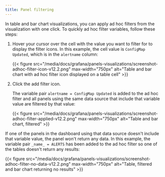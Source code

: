 ```yaml
---
title: Panel filtering
---
```


<!-- use heading: Panel filtering with ad hoc filters -->

<!-- vale Grafana.WordList = NO -->
<!-- vale Grafana.Spelling = NO -->

In table and bar chart visualizations, you can apply ad hoc filters from the visualization with one click.
To quickly ad hoc filter variables, follow these steps:

1. Hover your cursor over the cell with the value you want to filter for to display the filter icons. In this example, the cell value is `ConfigMap Updated`, which is in the `alertname` column:

   {{< figure src="/media/docs/grafana/panels-visualizations/screenshot-adhoc-filter-icon-v12.2.png" max-width="750px" alt="Table and bar chart with ad hoc filter icon displayed on a table cell" >}}

1. Click the add filter icon.

   The variable pair `alertname = ConfigMap Updated` is added to the ad hoc filter and all panels using the same data source that include that variable value are filtered by that value:

   {{< figure src="/media/docs/grafana/panels-visualizations/screenshot-adhoc-filter-applied-v12.2.png" max-width="750px" alt="Table and bar chart, filtered" >}}

If one of the panels in the dashboard using that data source doesn't include that variable value, the panel won't return any data. In this example, the variable pair `_name_ = ALERTS` has been added to the ad hoc filter so one of the tables doesn't return any results:

{{< figure src="/media/docs/grafana/panels-visualizations/screenshot-adhoc-filter-no-data-v12.2.png" max-width="750px" alt="Table, filtered and bar chart returning no results" >}}

<!-- vale Grafana.Spelling = YES -->
<!-- vale Grafana.WordList = YES -->
